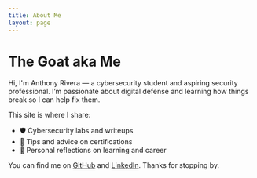 ```yaml
---
title: About Me
layout: page
---
```


# The Goat aka Me

Hi, I'm Anthony Rivera — a cybersecurity student and aspiring security professional. I’m passionate about digital defense and learning how things break so I can help fix them.

This site is where I share:
- 🛡️ Cybersecurity labs and writeups  
- 🧠 Tips and advice on certifications
- 📓 Personal reflections on learning and career

You can find me on [GitHub](https://github.com/4nthvny) and [LinkedIn](https://www.linkedin.com/in/anthony-d-rivera/). Thanks for stopping by.

